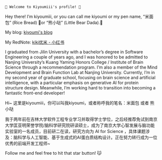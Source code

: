 ``` 
💞 Welcome to Kiyoumiii's profile! 🥰
```

Hey there! I’m kiyoumiii, or you can call me kiyoumi or my pen name, “米面包” (Rice Bread) 🍞or “熊小哒” (Little Bear Dada).🧸

My blog: [kiyoumi's blog](https://kiyoumiii.github.io/)

My RedNote: [kiki优米 - 小红书](https://www.xiaohongshu.com/user/profile/63394132000000001901da29?m_source=mengfanwetab)

I graduated from Jilin University with a bachelor’s degree in Software Engineering a couple of years ago, and I was honored to be admitted to Nanjing University’s Kuang Yaming Honors College / Institute of Brain Science through a recommendation program. I’m also a member of the Mind Development and Brain Function Lab at Nanjing University. Currently, I’m in my second year of graduate school, focusing on brain science and artificial intelligence, with a particular emphasis on generative AI for protein structure design. Meanwhile, I’m working hard to transition into becoming a fantastic front-end developer!

Hi~ 这里是kiyoumiii，你可以叫我kiyoumi，或者称呼我的笔名：米面包 或者 熊小哒

我于两年前在吉林大学软件工程专业学习并取得学士学位，之后经推荐免试到南京大学匡亚明荣誉学院/脑科学研究院研读硕士，成为了南京大学心智发展与脑功能实验室的一名成员，目前研二在读，研究方向为 AI for Science ，具体课题涉及：脑科学与人工智能、基于生成式的AI蛋白质结构设计。正在努力转行成为一位优秀的前端开发工程师~

Follow me and feel free to hit that star button! 😽


